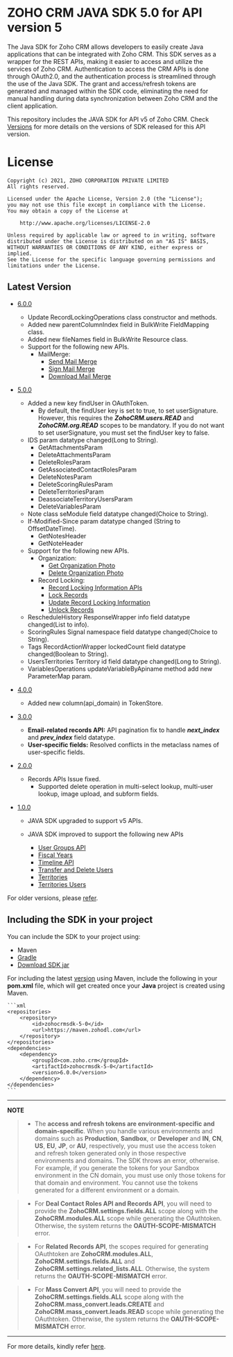 # ZOHO CRM JAVA SDK 5.0 for API version 5

The Java SDK for Zoho CRM allows developers to easily create Java applications that can be integrated with Zoho CRM. This SDK serves as a wrapper for the REST APIs, making it easier to access and utilize the services of Zoho CRM. 
Authentication to access the CRM APIs is done through OAuth2.0, and the authentication process is streamlined through the use of the Java SDK. The grant and access/refresh tokens are generated and managed within the SDK code, eliminating the need for manual handling during data synchronization between Zoho CRM and the client application.

This repository includes the JAVA SDK for API v5 of Zoho CRM. Check [Versions](https://github.com/zoho/zohocrm-java-sdk-5.0/releases) for more details on the versions of SDK released for this API version.

License
=======

    Copyright (c) 2021, ZOHO CORPORATION PRIVATE LIMITED 
    All rights reserved. 

    Licensed under the Apache License, Version 2.0 (the "License"); 
    you may not use this file except in compliance with the License. 
    You may obtain a copy of the License at 
    
        http://www.apache.org/licenses/LICENSE-2.0 
    
    Unless required by applicable law or agreed to in writing, software 
    distributed under the License is distributed on an "AS IS" BASIS, 
    WITHOUT WARRANTIES OR CONDITIONS OF ANY KIND, either express or implied. 
    See the License for the specific language governing permissions and 
    limitations under the License.

## Latest Version

- [6.0.0](/versions/6.0.0/README.md)
    - Update RecordLockingOperations class constructor and methods.
    - Added new parentColumnIndex field in BulkWrite FieldMapping class.
    - Added new fileNames field in BulkWrite Resource class.
    - Support for the following new APIs. 
        - MailMerge:
            - [Send Mail Merge](https://www.zoho.com/crm/developer/docs/api/v5/send-mail-merge.html)
            - [Sign Mail Merge](https://www.zoho.com/crm/developer/docs/api/v5/sign-mail-merge.html)
            - [Download Mail Merge](https://www.zoho.com/crm/developer/docs/api/v5/download-mail-merge.html)

- [5.0.0](/versions/5.0.0/README.md)
    - Added a new key findUser in OAuthToken.
        - By default, the findUser key is set to true, to set userSignature. However, this requires the ***ZohoCRM.users.READ*** and ***ZohoCRM.org.READ*** scopes to be mandatory. If you do not want to set userSignature, you must set the findUser key to false.
    - IDS param datatype changed(Long to String).
        - GetAttachmentsParam
        - DeleteAttachmentsParam
        - DeleteRolesParam
        - GetAssociatedContactRolesParam
        - DeleteNotesParam
        - DeleteScoringRulesParam
        - DeleteTerritoriesParam
        - DeassociateTerritoryUsersParam
        - DeleteVariablesParam
    - Note class seModule field datatype changed(Choice<String> to String).
    - If-Modified-Since param datatype changed (String to OffsetDateTime).
        - GetNotesHeader
        - GetNoteHeader 
    - Support for the following new APIs.
        - Organization:
            - [Get Organization Photo](https://www.zoho.com/crm/developer/docs/api/v5/get-org-img.html)
            - [Delete Organization Photo](https://www.zoho.com/crm/developer/docs/api/v5/delete-org-img.html)
        - Record Locking:
            - [Record Locking Information APIs](https://www.zoho.com/crm/developer/docs/api/v5/get-record-locking-info.html)
            - [Lock Records](https://www.zoho.com/crm/developer/docs/api/v5/lock-records.html)
            - [Update Record Locking Information](https://www.zoho.com/crm/developer/docs/api/v5/update-record-locking-info.html)
            - [Unlock Records](https://www.zoho.com/crm/developer/docs/api/v5/unlock-records.html)
    - RescheduleHistory ResponseWrapper info field datatype changed(List<into> to info).
    - ScoringRules Signal namespace field datatype changed(Choice<String> to String).
    - Tags RecordActionWrapper lockedCount field datatype changed(Boolean to String).
    - UsersTerritories Territory id field datatype changed(Long to String).
    - VariablesOperations updateVariableByApiname method add new ParameterMap param.

- [4.0.0](/versions/4.0.0/README.md)
    - Added new column(api_domain) in TokenStore.

- [3.0.0](/versions/3.0.0/README.md)
    
    - **Email-related records API:** API pagination fix to handle ***next_index*** and ***prev_index*** field datatype.
    - **User-specific fields:** Resolved conflicts in the metaclass names of user-specific fields.

- [2.0.0](/versions/2.0.0/README.md)

    - Records APIs Issue fixed. 
        - Supported delete operation in multi-select lookup, multi-user lookup, image upload, and subform fields.

- [1.0.0](/versions/1.0.0/README.md)

    - JAVA SDK upgraded to support v5 APIs.

    - JAVA SDK improved to support the following new APIs

        - [User Groups API](https://www.zoho.com/crm/developer/docs/api/v5/associated-user-count-user-group.html)
        - [Fiscal Years](https://www.zoho.com/crm/developer/docs/api/v5/get-fiscal-year.html)
        - [Timeline API](https://www.zoho.com/crm/developer/docs/api/v5/timeline-of-a-record.html)
        - [Transfer and Delete Users](https://www.zoho.com/crm/developer/docs/api/v5/transfer_records-delete_user.html)
        - [Territories](https://www.zoho.com/crm/developer/docs/api/v5/add-territories.html)
        - [Territories Users](https://www.zoho.com/crm/developer/docs/api/v5/associate-users-territory.html)     


For older versions, please [refer](https://github.com/zoho/zohocrm-java-sdk-5.0/releases).


## Including the SDK in your project
You can include the SDK to your project using:
- Maven
- [Gradle](/versions/4.0.0/README.md#including-the-sdk-in-your-project)
- [Download SDK jar](https://maven.zohodl.com/com/zoho/crm/zohocrmsdk-5-0/6.0.0/zohocrmsdk-5-0-6.0.0.jar)

For including the latest [version](https://github.com/zoho/zohocrm-java-sdk-5.0/releases/tag/6.0.0) using Maven, include the following in your **pom.xml** file, which will get created once your **Java** project is created using Maven.

    ```xml
    <repositories>
        <repository>
            <id>zohocrmsdk-5-0</id>
            <url>https://maven.zohodl.com</url>
        </repository>
    </repositories>
    <dependencies>
        <dependency>
            <groupId>com.zoho.crm</groupId>
            <artifactId>zohocrmsdk-5-0</artifactId>
            <version>6.0.0</version>
        </dependency>
    </dependencies>
    ```

---

**NOTE** 

> - The **access and refresh tokens are environment-specific and domain-specific**. When you handle various environments and domains such as **Production**, **Sandbox**, or **Developer** and **IN**, **CN**, **US**, **EU**, **JP**, or **AU**, respectively, you must use the access token and refresh token generated only in those respective environments and domains. The SDK throws an error, otherwise.
For example, if you generate the tokens for your Sandbox environment in the CN domain, you must use only those tokens for that domain and environment. You cannot use the tokens generated for a different environment or a domain.

> - For **Deal Contact Roles API and Records API**, you will need to provide the **ZohoCRM.settings.fields.ALL** scope along with the **ZohoCRM.modules.ALL** scope while generating the OAuthtoken. Otherwise, the system returns the **OAUTH-SCOPE-MISMATCH** error.

> - For **Related Records API**, the scopes required for generating OAuthtoken are **ZohoCRM.modules.ALL**, **ZohoCRM.settings.fields.ALL** and **ZohoCRM.settings.related_lists.ALL**. Otherwise, the system returns the **OAUTH-SCOPE-MISMATCH** error.

> - For **Mass Convert API**, you will need to provide the **ZohoCRM.settings.fields.ALL** scope along with the **ZohoCRM.mass_convert.leads.CREATE** and **ZohoCRM.mass_convert.leads.READ** scope while generating the OAuthtoken. Otherwise, the system returns the **OAUTH-SCOPE-MISMATCH** error.

---

For more details, kindly refer [here](/versions/6.0.0/README.md).
